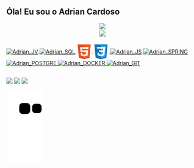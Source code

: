 ## Óla! Eu sou o Adrian Cardoso

<div align="center">
  <a href="https://github.com/AdrianCardoso154">
  <img height="180em" src="https://github-readme-stats.vercel.app/api?username=AdrianCardoso154&show_icons=true&theme=algolia&include_all_commits=true&count_private=true"/>
  </div>

  <div align="center"> 
    <img height="180em" src="https://github-readme-stats.vercel.app/api/top-langs/?username=AdrianCardoso154&layout=compact&langs_count=7&theme=algolia"/>
</div>

  
  <div style="display: inline_block"><br>
  <img align="center" alt="Adrian_JV" height="50" width="50" src="https://cdn.jsdelivr.net/gh/devicons/devicon/icons/java/java-plain-wordmark.svg">
  <img align="center" alt="Adrian_SQL" height="40" width="40"  src="https://cdn.jsdelivr.net/gh/devicons/devicon/icons/mysql/mysql-original.svg"> 
  <img align="center" alt="Adrian_HTML" height="40" width="40" src="https://raw.githubusercontent.com/devicons/devicon/master/icons/html5/html5-original.svg">
  <img align="center" alt="Adrian_CSS" height="40" width="40" src="https://raw.githubusercontent.com/devicons/devicon/master/icons/css3/css3-original.svg">
  <img align="center" alt="Adrian_JS" height="40" width="40"  src="https://cdn.jsdelivr.net/gh/devicons/devicon/icons/javascript/javascript-original.svg">
  <img align="center" alt="Adrian_SPRING" height="40" width="40"  src="https://cdn.jsdelivr.net/gh/devicons/devicon/icons/spring/spring-original.svg">
  <img align="center" alt="Adrian_POSTGRE" height="40" width="40"  src="https://cdn.jsdelivr.net/gh/devicons/devicon/icons/postgresql/postgresql-original.svg">
  <img align="center" alt="Adrian_DOCKER" height="40" width="40"  src="https://cdn.jsdelivr.net/gh/devicons/devicon/icons/docker/docker-original-wordmark.svg">
  <img align="center" alt="Adrian_GIT" height="40" width="40"  src="https://cdn.jsdelivr.net/gh/devicons/devicon/icons/git/git-original.svg">
</div>
  
  ##

<div>
    <a href="https://www.instagram.com/adrian_cardoso21" target="_blank"><img src="https://img.shields.io/badge/-Instagram-%23E4405F?style=for-the-badge&logo=instagram&logoColor=white" target="_blank"></a>
  <a href = "mailto:adrianmarlison@gmail.com"><img src="https://img.shields.io/badge/-Gmail-%23333?style=for-the-badge&logo=gmail&logoColor=white" target="_blank"></a>
  <a href="https://www.linkedin.com/in/adrian-cardoso-4a4188239/" target="_blank"><img src="https://img.shields.io/badge/-LinkedIn-%230077B5?style=for-the-badge&logo=linkedin&logoColor=white" target="_blank"></a> 
  
  ![Snake animation](https://github.com/AdrianCardoso154/AdrianCardoso154/blob/output/github-contribution-grid-snake.svg)
</div>
